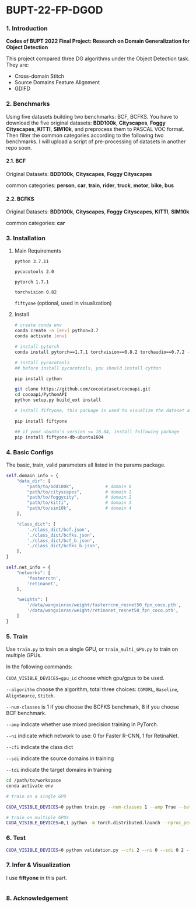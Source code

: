 # BUPT-22-FP-DGOD

### 1. Introduction

**Codes of BUPT 2022 Final Project: Research on Domain Generalization for Object Detection**

This project compared three DG algorithms under the Object Detection task. They are:

* Cross-domain Stitch
* Source Domains Feature Alignment
* GDIFD

### 2. Benchmarks

Using five datasets building two benchmarks: BCF, BCFKS. You have to download the five original datasets: **BDD100k**, **Cityscapes**, **Foggy Cityscapes**, **KITTI**, **SIM10k**, and preprocess them to PASCAL VOC format. Then filter the common categories according to the following two benchmarks. I will upload a script of pre-processing of datasets in another repo soon.

#### 2.1. BCF

Original Datasets: **BDD100k**, **Cityscapes**, **Foggy Cityscapes**

common categories: **person**, **car**, **train**, **rider**, **truck**, **motor**, **bike**, **bus**

#### 2.2. BCFKS

Original Datasets: **BDD100k**, **Cityscapes**, **Foggy Cityscapes**, **KITTI**, **SIM10k**

common categories: **car**

### 3. Installation

1. Main Requirements

   `python 3.7.11`

   `pycocotools 2.0`

   `pytorch 1.7.1`

   `torchvision 0.82`

   `fiftyone` (optional, used in visualization)

2. Install

   ```bash
   # create conda env
   conda create -n [env] python=3.7
   conda activate [env]
   
   # install pytorch
   conda install pytorch==1.7.1 torchvision==0.8.2 torchaudio==0.7.2 -c pytorch
   
   # install pycocotools
   ## before install pycocotools, you should install cython
   
   pip install cython
   
   git clone https://github.com/cocodataset/cocoapi.git
   cd cocoapi/PythonAPI
   python setup.py build_ext install
   
   # install fiftyone, this package is used to visualize the dataset and predict results by different algorithms, to see more details in https://voxel51.com/
   
   pip install fiftyone
   
   ## if your ubuntu's version <= 18.04, install following package
   pip install fiftyone-db-ubuntu1604
   
   ```

### 4. Basic Configs

The basic, train, valid parameters all listed in the params package.

```python
self.domain_info = {
    "data_dir": [
        "path/to/bdd100k",            # domain 0
        "path/to/cityscapes",         # domain 1
        "path/to/foggycity",          # domain 2
        "path/to/kitti",              # domain 3
        "path/to/sim10k",             # domain 4
    ],

    "class_dict": [
        './class_dict/bcf.json',                                        # class_dict 0
        './class_dict/bcfks.json',                                      # class_dict 1
        './class_dict/bcf_b.json',                                      # class_dict 2 with background
        './class_dict/bcfks_b.json',                                    # class_dict 3 with background
    ],
}

self.net_info = {
    "networks": [
        'fasterrcnn',
        'retinanet',
    ],

    "weights": [
        '/data/wangxinran/weight/fasterrcnn_resnet50_fpn_coco.pth',
        '/data/wangxinran/weight/retinanet_resnet50_fpn_coco.pth',
    ]
}
```



### 5. Train

Use `train.py` to train on a single GPU, or `train_multi_GPU.py` to train on multiple GPUs. 

In the following commands: 

`CUDA_VISIBLE_DEVICES=gpu_id` choose which gpu/gpus to be used. 

`--algorithm` choose the algorithm, total three choices: `CGMDRL`, `Baseline`, `AlignSource`, `Stitch`. 

`--num-classes` is 1 if you choose the BCFKS benchmark, 8 if you choose BCF benchmark.

`--amp` indicate whether use mixed precision training in PyTorch.

`--ni` indicate which network to use: 0 for Faster R-CNN, 1 for RetinaNet. 

`--cfi` indicate the class dict

`--sdi` indicate the source domains in training

`--tdi` indicate the target domains in training

```bash
cd /path/to/workspace
conda activate env

# train on a single GPU

CUDA_VISIBLE_DEVICES=0 python train.py --num-classes 1 --amp True --batch-size 4 --sdi 1 2 3 4 --tdi 0 --ni 0 --cfi 3 --algorithm CGMDRL

# train on multiple GPUs
CUDA_VISIBLE_DEVICES=0,1 python -m torch.distributed.launch --nproc_per_node=2 --use_env train_multi_GPU.py --num-classes 1 --amp True --batch-size 4 --sdi 1 2 3 4 --tdi 0 --ni 0 --cfi 3 --algorithm CGMDRL
```

### 6. Test

```bash
CUDA_VISIBLE_DEVICES=0 python validation.py --cfi 2 --ni 0 --sdi 0 2 --tdi 1 --num-classes 8 --model-path /path/to/weight --algorithm CGMDRL
```

### 7. Infer & Visualization

I use **fiftyone** in this part.

```

```

### 8. Acknowledgement
